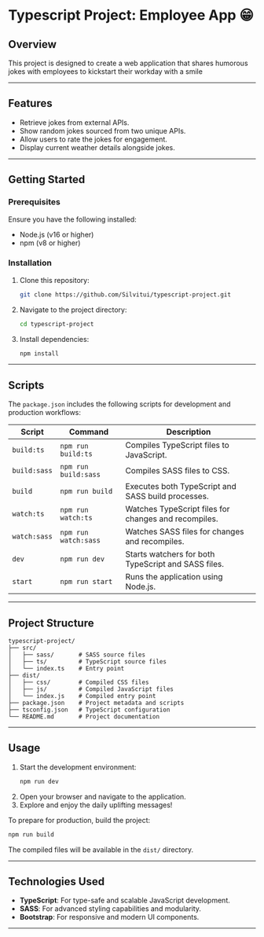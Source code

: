 
# Typescript Project: Employee App 😁

## Overview
This project is designed to create a web application that shares humorous jokes with employees to kickstart their workday with a smile

---

## Features

- Retrieve jokes from external APIs.
- Show random jokes sourced from two unique APIs.
- Allow users to rate the jokes for engagement.
- Display current weather details alongside jokes.

---

## Getting Started

### Prerequisites

Ensure you have the following installed:
- Node.js (v16 or higher)
- npm (v8 or higher)

### Installation

1. Clone this repository:
   ```bash
   git clone https://github.com/Silvitui/typescript-project.git
   ```
2. Navigate to the project directory:
   ```bash
   cd typescript-project
   ```
3. Install dependencies:
   ```bash
   npm install
   ```

---

## Scripts

The `package.json` includes the following scripts for development and production workflows:

| Script         | Command                                | Description                                             |
|----------------|----------------------------------------|---------------------------------------------------------|
| `build:ts`     | `npm run build:ts`                    | Compiles TypeScript files to JavaScript.                |
| `build:sass`   | `npm run build:sass`                  | Compiles SASS files to CSS.                             |
| `build`        | `npm run build`                       | Executes both TypeScript and SASS build processes.      |
| `watch:ts`     | `npm run watch:ts`                    | Watches TypeScript files for changes and recompiles.    |
| `watch:sass`   | `npm run watch:sass`                  | Watches SASS files for changes and recompiles.          |
| `dev`          | `npm run dev`                         | Starts watchers for both TypeScript and SASS files.     |
| `start`        | `npm run start`                       | Runs the application using Node.js.                     |

---

## Project Structure

```plaintext
typescript-project/
├── src/
│   ├── sass/       # SASS source files
│   ├── ts/         # TypeScript source files
│   └── index.ts    # Entry point
├── dist/
│   ├── css/        # Compiled CSS files
│   ├── js/         # Compiled JavaScript files
│   └── index.js    # Compiled entry point
├── package.json    # Project metadata and scripts
├── tsconfig.json   # TypeScript configuration
└── README.md       # Project documentation
```

---

## Usage

1. Start the development environment:
   ```bash
   npm run dev
   ```
2. Open your browser and navigate to the application.
3. Explore and enjoy the daily uplifting messages!

To prepare for production, build the project:
```bash
npm run build
```
The compiled files will be available in the `dist/` directory.

---

## Technologies Used

- **TypeScript**: For type-safe and scalable JavaScript development.
- **SASS**: For advanced styling capabilities and modularity.
- **Bootstrap**: For responsive and modern UI components.

---






